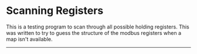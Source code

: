 # Scanning Registers<!--! {#example_scan_registers} -->

This is a testing program to scan through all possible holding registers.
This was written to try to guess the structure of the modbus registers when a map isn't available.

_______


<!--! @section example_scan_registers_pio_config PlatformIO Configuration -->

<!--! @include{lineno} scanRegisters/platformio.ini -->

<!--! @section example_scan_registers_code The Complete Code -->

<!--! @include{lineno} scanRegisters/scanRegisters.ino -->
